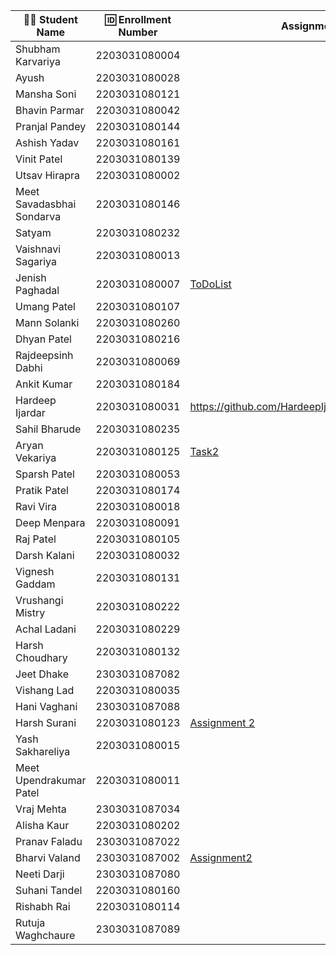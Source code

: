 | 👩‍🎓 Student Name | 🆔 Enrollment Number | Assignment 17 URL | GitHub Repo |
|-----------------|-------------------|------------|-------------|
| Shubham Karvariya | 2203031080004 | | |
| Ayush | 2203031080028 | | |
| Mansha Soni | 2203031080121 | | |
| Bhavin Parmar | 2203031080042 | | |
| Pranjal Pandey | 2203031080144 | | |
| Ashish Yadav | 2203031080161 | | |
| Vinit Patel | 2203031080139 | | |
| Utsav Hirapra | 2203031080002 | | |
| Meet Savadasbhai Sondarva | 2203031080146 | | |
| Satyam | 2203031080232 | | |
| Vaishnavi Sagariya | 2203031080013 | | |
| Jenish Paghadal | 2203031080007 |[ToDoList](https://github.com/ItsJESH/NodeJS101/blob/main/ToDoList/index.js) |[Github](https://github.com/ItsJESH/NodeJS101/) |
| Umang Patel | 2203031080107 | | |
| Mann Solanki | 2203031080260 | | |
| Dhyan Patel | 2203031080216 | | |
| Rajdeepsinh Dabhi | 2203031080069 | | |
| Ankit Kumar | 2203031080184 | | |
| Hardeep Ijardar | 2203031080031 |https://github.com/HardeepIjardar/GenAI/blob/main/todo.js|https://github.com/HardeepIjardar/GenAI|
| Sahil Bharude | 2203031080235 | | |
| Aryan Vekariya | 2203031080125 |[Task2](https://github.com/aaryanvekariya/Node-JS/blob/node-q2/todo.js)|[Repository](https://github.com/aaryanvekariya/Node-JS/tree/node-q2)|
| Sparsh Patel | 2203031080053 | | |
| Pratik Patel | 2203031080174 | | |
| Ravi Vira | 2203031080018 | | |
| Deep Menpara | 2203031080091 | | |
| Raj Patel | 2203031080105 | | |
| Darsh Kalani | 2203031080032 | | |
| Vignesh Gaddam | 2203031080131 | | |
| Vrushangi Mistry | 2203031080222 | | |
| Achal Ladani | 2203031080229 | | |
| Harsh Choudhary | 2203031080132 | | |
| Jeet Dhake | 2303031087082 | | |
| Vishang Lad | 2203031080035 | | |
| Hani Vaghani | 2303031087088 | | |
| Harsh Surani | 2203031080123 | [Assignment 2](https://github.com/suraniharsh/NodeJS101/blob/main/todo.js) | [Github](https://github.com/suraniharsh/NodeJS101) |
| Yash Sakhareliya | 2203031080015 | | |
| Meet Upendrakumar Patel | 2203031080011 | | |
| Vraj Mehta | 2303031087034 | | |
| Alisha Kaur | 2203031080202 | | |
| Pranav Faladu | 2303031087022 | | |
| Bharvi Valand | 2303031087002 |[Assignment2](https://github.com/bharvivaland/NodeJS101/blob/main/MyTodo.js)|[Github](https://github.com/bharvivaland/NodeJS101.git)|
| Neeti Darji | 2303031087080 | | |
| Suhani Tandel | 2203031080160 | | |
| Rishabh Rai | 2203031080114 | | |
| Rutuja Waghchaure | 2303031087089 | | |
